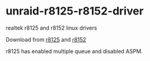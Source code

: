 # unraid-r8125-r8152-driver
realtek r8125 and r8152 linux drivers

Download from [r8125](https://www.realtek.com/Download/List?cate_id=584) and [r8152](https://www.realtek.com/Download/List?cate_id=585)

r8125 has enabled multiple queue and disabled ASPM.
